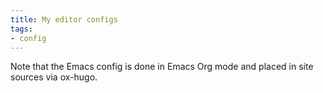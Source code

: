 ```yaml
---
title: My editor configs
tags:
- config
---
```


Note that the Emacs config is done in Emacs Org mode and placed in site sources via ox-hugo.

